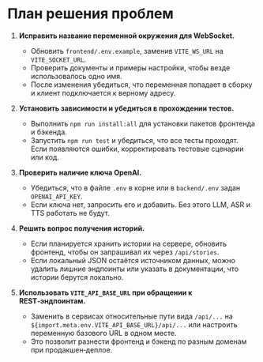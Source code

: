 # План решения проблем

1. **Исправить название переменной окружения для WebSocket.**
   - Обновить `frontend/.env.example`, заменив `VITE_WS_URL` на `VITE_SOCKET_URL`.
   - Проверить документы и примеры настройки, чтобы везде использовалось одно имя.
   - После изменения убедиться, что переменная попадает в сборку и клиент подключается к верному адресу.

2. **Установить зависимости и убедиться в прохождении тестов.**
   - Выполнить `npm run install:all` для установки пакетов фронтенда и бэкенда.
   - Запустить `npm run test` и убедиться, что все тесты проходят. Если появляются ошибки, корректировать тестовые сценарии или код.

3. **Проверить наличие ключа OpenAI.**
   - Убедиться, что в файле `.env` в корне или в `backend/.env` задан `OPENAI_API_KEY`.
   - Если ключа нет, запросить его и добавить. Без этого LLM, ASR и TTS работать не будут.

4. **Решить вопрос получения историй.**
   - Если планируется хранить истории на сервере, обновить фронтенд, чтобы он запрашивал их через `/api/stories`.
   - Если локальный JSON остаётся источником данных, можно удалить лишние эндпоинты или указать в документации, что истории берутся локально.

5. **Использовать `VITE_API_BASE_URL` при обращении к REST‑эндпоинтам.**
   - Заменить в сервисах относительные пути вида `/api/...` на `${import.meta.env.VITE_API_BASE_URL}/api/...` или настроить переменную базового URL в одном месте.
   - Это позволит разнести фронтенд и бэкенд по разным доменам при продакшен‑деплое.
